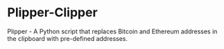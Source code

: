 # Plipper-Clipper
Plipper - A Python script that replaces Bitcoin and Ethereum addresses in the clipboard with pre-defined addresses.
